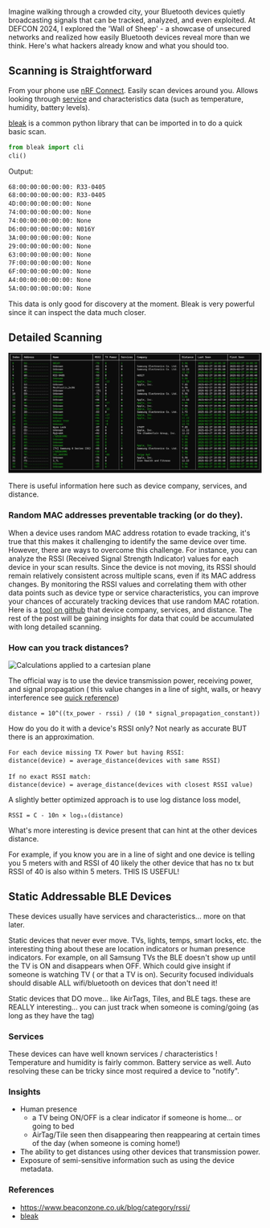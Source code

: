 <!-- ---
title: "The Hidden Risks of Bluetooth: What Hackers Already Know"
keywords:
    - bluetooth
    - ble
    - bleak
    - wall of sheep
    - python
date: 2024-09-07
description: An inspired project from DEFCON 2024 of the Wall of Sheep with ble devices
image: images/ble_wall_of_sheep.jpg
alt: A bluetooth device that can be discovered with simple scan.
priority: 0.9
--- -->

Imagine walking through a crowded city, your Bluetooth devices quietly broadcasting signals that can be tracked, analyzed, and even exploited. At DEFCON 2024, I explored the 'Wall of Sheep' - a showcase of unsecured networks and realized how easily Bluetooth devices reveal more than we think. Here's what hackers already know and what you should too.

## Scanning is Straightforward

From your phone use [nRF Connect](https://play.google.com/store/apps/details?id=no.nordicsemi.android.nrfconnectdevicemanager&hl=en&gl=US).  Easily scan devices around you.  Allows looking through [service](https://bitbucket.org/bluetooth-SIG/public/raw/025ac280519f8ad3967f79ee45bd921a76003113/assigned_numbers/uuids/service_uuids.yaml) and characteristics data (such as temperature, humidity, battery levels).

[bleak](https://bleak.readthedocs.io/en/latest/installation.html) is a common python library that can be imported in to do a quick basic scan.

```python
from bleak import cli
cli()
```

Output:

```bash
68:00:00:00:00:00: R33-0405
68:00:00:00:00:00: R33-0405
4D:00:00:00:00:00: None
74:00:00:00:00:00: None
74:00:00:00:00:00: None
D6:00:00:00:00:00: N016Y
3A:00:00:00:00:00: None
29:00:00:00:00:00: None
63:00:00:00:00:00: None
7F:00:00:00:00:00: None
6F:00:00:00:00:00: None
A4:00:00:00:00:00: None
5A:00:00:00:00:00: None
```

This data is only good for discovery at the moment.  Bleak is very powerful since it can inspect the data much closer. 

## Detailed Scanning

![Wall of Sheep](images/ble_wall_of_sheep.jpg "Bluetooth 'Wall of Sheep'")

There is useful information here such as device company, services, and distance.

### Random MAC addresses preventable tracking (or do they).

When a device uses random MAC address rotation to evade tracking, it's true that this makes it challenging to identify the same device over time. However, there are ways to overcome this challenge. For instance, you can analyze the RSSI (Received Signal Strength Indicator) values for each device in your scan results. Since the device is not moving, its RSSI should remain relatively consistent across multiple scans, even if its MAC address changes. By monitoring the RSSI values and correlating them with other data points such as device type or service characteristics, you can improve your chances of accurately tracking devices that use random MAC rotation.
Here is a [tool on github](https://github.com/skittleson/bluetooth-wos) that device company, services, and distance.  The rest of the post will be gaining insights for data that could be accumulated with long detailed scanning.

### How can you track distances?

![Calculations applied to a cartesian plane](images/bluetooth-wos/distance_diagram.png)

The official way is to use the device transmission power, receiving power, and signal propagation ( this value changes in a line of sight, walls, or heavy interference see [quick reference](https://stackoverflow.com/a/24245724)) 

	distance = 10^((tx_power - rssi) / (10 * signal_propagation_constant))

How do you do it with a device's RSSI only?  Not nearly as accurate BUT there is an approximation.

	For each device missing TX Power but having RSSI:
    distance(device) = average_distance(devices with same RSSI)

	If no exact RSSI match:
    distance(device) = average_distance(devices with closest RSSI value)

A slightly better optimized approach is to use log distance loss model,
	
	RSSI = C - 10n × log₁₀(distance)

What's more interesting is device present that can hint at the other devices distance.

For example, if you know you are in a line of sight and one device is telling you 5 meters with and RSSI of 40 likely the other device that has no tx but RSSI of 40 is also within 5 meters.  THIS IS USEFUL!




## Static Addressable BLE Devices

These devices usually have services and characteristics... more on that later.

Static devices that never ever move.  TVs, lights, temps, smart locks, etc.  the interesting thing about these are location indicators or human presence indicators.  For example, on all Samsung TVs the BLE doesn't show up until the TV is ON and disappears when OFF.  Which could give insight if someone is watching TV ( or that a TV is on).  Security focused individuals should disable ALL wifi/bluetooth on devices that don't need it!

Static devices that DO move... like AirTags, Tiles, and BLE tags.  these are REALLY interesting... you can just track when someone is coming/going (as long as they have the tag)

### Services

These devices can have well known services / characteristics !  Temperature and humidity is fairly common.  Battery service as well. Auto resolving these can be tricky since most required a device to "notify".

### Insights

- Human presence
	- a TV being ON/OFF is a clear indicator if someone is home... or going to bed
	- AirTag/Tile seen then disappearing then reappearing at certain times of the day (when someone is coming home!)
- The ability to get distances using other devices that transmission power.
- Exposure of semi-sensitive information such as using the device metadata.


### References
 
 - https://www.beaconzone.co.uk/blog/category/rssi/
 - [bleak](https://bleak.readthedocs.io/en/latest/installation.html)
